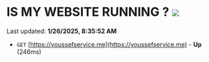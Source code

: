 # IS MY WEBSITE RUNNING ? [![](https://img.shields.io/static/v1?label=Sponsor&message=%E2%9D%A4&logo=GitHub&color=%23fe8e86)](https://github.com/sponsors/Youssef-Lehmam)

Last updated: **1/26/2025, 8:35:52 AM**

- `GET` [https://youssefservice.me](https://youssefservice.me) - **Up** (246ms)
